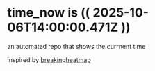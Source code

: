 # time_now is (( 2025-10-06T14:00:00.471Z ))

an automated repo that shows the currnent time

inspired by [breakingheatmap](https://github.com/breakingheatmap/breakingheatmap)